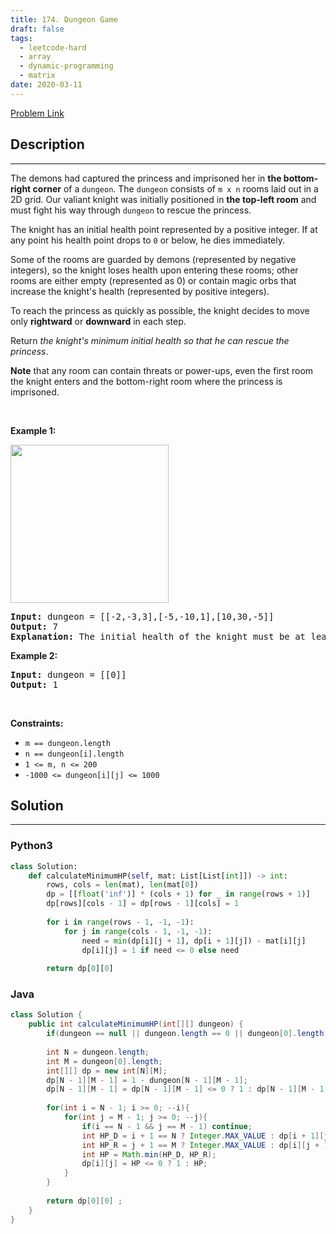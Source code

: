 ```yaml
---
title: 174. Dungeon Game
draft: false
tags: 
  - leetcode-hard
  - array
  - dynamic-programming
  - matrix
date: 2020-03-11
---
```


[Problem Link](https://leetcode.com/problems/dungeon-game/)

## Description

---
<p>The demons had captured the princess and imprisoned her in <strong>the bottom-right corner</strong> of a <code>dungeon</code>. The <code>dungeon</code> consists of <code>m x n</code> rooms laid out in a 2D grid. Our valiant knight was initially positioned in <strong>the top-left room</strong> and must fight his way through <code>dungeon</code> to rescue the princess.</p>

<p>The knight has an initial health point represented by a positive integer. If at any point his health point drops to <code>0</code> or below, he dies immediately.</p>

<p>Some of the rooms are guarded by demons (represented by negative integers), so the knight loses health upon entering these rooms; other rooms are either empty (represented as 0) or contain magic orbs that increase the knight&#39;s health (represented by positive integers).</p>

<p>To reach the princess as quickly as possible, the knight decides to move only <strong>rightward</strong> or <strong>downward</strong> in each step.</p>

<p>Return <em>the knight&#39;s minimum initial health so that he can rescue the princess</em>.</p>

<p><strong>Note</strong> that any room can contain threats or power-ups, even the first room the knight enters and the bottom-right room where the princess is imprisoned.</p>

<p>&nbsp;</p>
<p><strong class="example">Example 1:</strong></p>
<img alt="" src="https://assets.leetcode.com/uploads/2021/03/13/dungeon-grid-1.jpg" style="width: 253px; height: 253px;" />
<pre>
<strong>Input:</strong> dungeon = [[-2,-3,3],[-5,-10,1],[10,30,-5]]
<strong>Output:</strong> 7
<strong>Explanation:</strong> The initial health of the knight must be at least 7 if he follows the optimal path: RIGHT-&gt; RIGHT -&gt; DOWN -&gt; DOWN.
</pre>

<p><strong class="example">Example 2:</strong></p>

<pre>
<strong>Input:</strong> dungeon = [[0]]
<strong>Output:</strong> 1
</pre>

<p>&nbsp;</p>
<p><strong>Constraints:</strong></p>

<ul>
	<li><code>m == dungeon.length</code></li>
	<li><code>n == dungeon[i].length</code></li>
	<li><code>1 &lt;= m, n &lt;= 200</code></li>
	<li><code>-1000 &lt;= dungeon[i][j] &lt;= 1000</code></li>
</ul>


## Solution

---
### Python3
``` py title='dungeon-game'
class Solution:
    def calculateMinimumHP(self, mat: List[List[int]]) -> int:
        rows, cols = len(mat), len(mat[0])
        dp = [[float('inf')] * (cols + 1) for _ in range(rows + 1)]
        dp[rows][cols - 1] = dp[rows - 1][cols] = 1
        
        for i in range(rows - 1, -1, -1):
            for j in range(cols - 1, -1, -1):
                need = min(dp[i][j + 1], dp[i + 1][j]) - mat[i][j]
                dp[i][j] = 1 if need <= 0 else need
        
        return dp[0][0]
```
### Java
``` java title='dungeon-game'
class Solution {
    public int calculateMinimumHP(int[][] dungeon) {
        if(dungeon == null || dungeon.length == 0 || dungeon[0].length == 0) return 1;
        
        int N = dungeon.length;
        int M = dungeon[0].length;
        int[][] dp = new int[N][M];
        dp[N - 1][M - 1] = 1 - dungeon[N - 1][M - 1];
        dp[N - 1][M - 1] = dp[N - 1][M - 1] <= 0 ? 1 : dp[N - 1][M - 1];
            
        for(int i = N - 1; i >= 0; --i){
            for(int j = M - 1; j >= 0; --j){
                if(i == N - 1 && j == M - 1) continue;
                int HP_D = i + 1 == N ? Integer.MAX_VALUE : dp[i + 1][j] - dungeon[i][j];
                int HP_R = j + 1 == M ? Integer.MAX_VALUE : dp[i][j + 1] - dungeon[i][j];
                int HP = Math.min(HP_D, HP_R);
                dp[i][j] = HP <= 0 ? 1 : HP;
            }    
        }
        
        return dp[0][0] ;
    }
}
```

